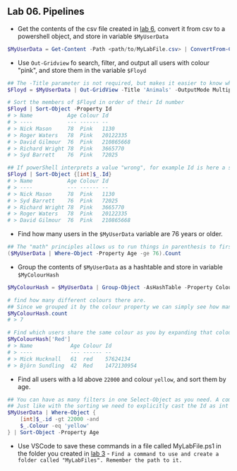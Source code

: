 ## Lab 06. Pipelines

- Get the contents of the csv file created in [lab 6](../06.%20Text%20and%20Files/Lab.md), convert it from csv to a powershell object, and store in variable `$MyUserData`

```PowerShell
$MyUserData = Get-Content -Path <path/to/MyLabFile.csv> | ConvertFrom-Csv -Delimiter ';'
```

- Use `Out-Gridview` fo search, filter, and output all users with colour "pink", and store them in the variable `$Floyd`

```PowerShell
## The -Title parameter is not required, but makes it easier to know what you're looking for.
$Floyd = $MyUserData | Out-GridView -Title 'Animals' -OutputMode Multiple 

# Sort the members of $Floyd in order of their Id number
$Floyd | Sort-Object -Property Id
# > Name           Age Colour Id
# > ----           --- ------ --
# > Nick Mason     78  Pink   1130
# > Roger Waters   78  Pink   20122335
# > David Gilmour  76  Pink   210865668
# > Richard Wright 78  Pink   3665770
# > Syd Barrett    76  Pink   72025

## If powerShell interprets a value "wrong", for example Id is here a string, and sorted wrong, we can force it to be interpreted as int by using explicit typecasting
$Floyd | Sort-Object {[int]$_.Id}
# > Name           Age Colour Id
# > ----           --- ------ --
# > Nick Mason     78  Pink   1130
# > Syd Barrett    76  Pink   72025
# > Richard Wright 78  Pink   3665770
# > Roger Waters   78  Pink   20122335
# > David Gilmour  76  Pink   210865668
```

- Find how many users in the `$MyUserData` variable are 76 years or older.

```PowerShell
## The "math" principles allows us to run things in parenthesis to first perform the filtering, then expand the count property.
($MyUserData | Where-Object -Property Age -ge 76).Count
```

- Group the contents of `$MyUserData` as a hashtable and store in variable `$MyColourHash`

```PowerShell
$MyColourHash = $MyUserData | Group-Object -AsHashTable -Property Colour

# find how many different colours there are.
## Since we grouped it by the colour property we can simply see how many there are in our list.
$MyColourHash.count
# > 7

# Find which users share the same colour as you by expanding that colour.
$MyColourHash['Red']
# > Name            Age Colour Id
# > ----            --- ------ --
# > Mick Hucknall   61  red    57624134
# > Björn Sundling  42  Red    1472130954
```

- Find all users with a Id above `22000` and colour `yellow`, and sort them by age.

```PowerShell
## You can have as many filters in one Select-Object as you need. A common way of keeping it readable is writing each statement on a new line
## Just like with the sorting we need to explicitly cast the Id as int or we wont get all the results.
$MyUserData | Where-Object {
    [int]$_.id -gt 22000 -and 
    $_.Colour -eq 'yellow'
} | Sort-Object -Property Age
```

- Use VSCode to save these commands in a file called MyLabFile.ps1 in the folder you created in [lab  3](../03.%20Commands%20and%20Methods/Lab.md) - `Find a command to use and create a folder called "MyLabFiles". Remember the path to it.`
